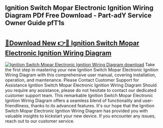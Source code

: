 ## Ignition Switch Mopar Electronic Ignition Wiring Diagram PDf Free Download - Part-adY Service Owner Guide pfT1s

# <h2><a href="http://dfntmu.blite.top/?on=Ignition+Switch+Mopar+Electronic+Ignition+Wiring+Diagram">🔗Download New 👉🔴 Ignition Switch Mopar Electronic Ignition Wiring Diagram</a></h2>

[![Ignition Switch Mopar Electronic Ignition Wiring Diagram download](https://i.imgur.com/lujVjoI.png)](http://dfntmu.blite.top/?on=Ignition+Switch+Mopar+Electronic+Ignition+Wiring+Diagram)
Take the first step in mastering your new Ignition Switch Mopar Electronic Ignition Wiring Diagram with this comprehensive user manual, covering installation, operation, and maintenance. Please Contact Customer Support for Assistance Ignition Switch Mopar Electronic Ignition Wiring Diagram Should you require any assistance, please do not hesitate to contact our dedicated customer support team. This remarkable Ignition Switch Mopar Electronic Ignition Wiring Diagram offers a seamless blend of functionality and user-friendliness, thanks to its advanced features. It's our hope that the Ignition Switch Mopar Electronic Ignition Wiring Diagram has provided you with valuable insights to kickstart your new device. If you encounter any issues, reach out to our customer service.
